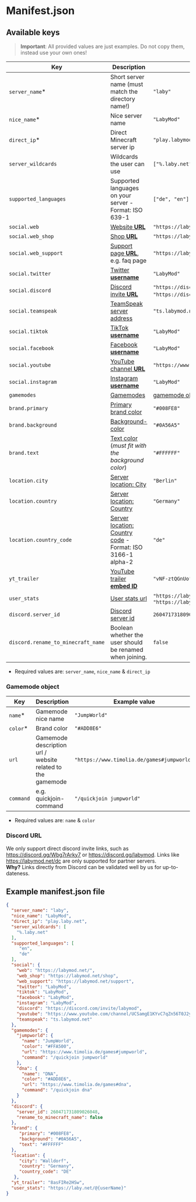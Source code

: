 # Manifest.json

## Available keys

> **Important**: All provided values are just examples. Do not copy them, instead use your own ones!

| Key         | Description            | Example value    |
|-------------|----------------------------|------------------|
| `server_name`* | Short server name (must match the directory name!) | `"laby"`           |
| `nice_name`*   | Nice server name           | `"LabyMod"`        |
| `direct_ip`*   | Direct Minecraft server ip | `"play.labymod.net"` |
| `server_wildcards`   | Wildcards the user can use | `["%.laby.net", "%.labymod.net"]` |
| `supported_languages`   | Supported languages on your server - Format: ISO 639-1 | `["de", "en"]` |
| `social.web`   | [Website **URL**](Usages.md#social) | `"https://labymod.net"` |
| `social.web_shop`   | [Shop **URL**](Usages.md#links) | `"https://labymod.net/shop"` |
| `social.web_support`   | [Support page **URL**](Usages.md#links), e.g. faq page | `"https://labymod.net/support"` |
| `social.twitter`   | [Twitter **username**](Usages.md#social) | `"LabyMod"` |
| `social.discord`   | [Discord invite **URL**](Usages.md#social) | `"https://discord.gg/labymod"` *or* `"https://discord.gg/Wbg7rArky7"` ([Read more](#discord-url)) |
| `social.teamspeak`   | [TeamSpeak server address](Usages.md#social) | `"ts.labymod.net"` |
| `social.tiktok`   | [TikTok **username**](Usages.md#social) | `"LabyMod"` |
| `social.facebook`   | [Facebook **username**](Usages.md#social) | `"LabyMod"` |
| `social.youtube`   | [YouTube channel **URL**](Usages.md#social) | `"https://www.youtube.com/channel/UCSamgE1KYvC7qZn56T0J2yg"` |
| `social.instagram`   | [Instagram **username**](Usages.md#social) | `"LabyMod"` |
| `gamemodes`   | [Gamemodes](Usages.md#gamemodes) | [gamemode object](#gamemode-object) |
| `brand.primary`   | [Primary brand color](Usages.md#colorize-your-page) | `"#008FE8"` |
| `brand.background`   | [Background-color](Usages.md#colorize-your-page) | `"#0A56A5"` |
| `brand.text`   | [Text color](Usages.md#colorize-your-page) (*must fit with the background color*) | `"#FFFFFF"` |
| `location.city`   | [Server location: City](Usages.md#server-location) | `"Berlin"` |
| `location.country`   | [Server location: Country](Usages.md#server-location) | `"Germany"` |
| `location.country_code`   | [Server location: Country code](Usages.md#server-location) - Format: ISO 3166-1 alpha-2 | `"de"` |
| `yt_trailer`   | [YouTube trailer **embed ID**](Usages.md#server-trailer) | `"vNF-ztQGnUo"` |
| `user_stats`   | [User stats url](Usages.md#links) | `"https://laby.net/@{userName}"` *or* `"https://laby.net/@{uuid}"` |
|  `discord.server_id`   | [Discord server id](Usages.md#one-click-discord-join-partner-only) | `260471731809026048` |
|  `discord.rename_to_minecraft_name`   | Boolean whether the user should be renamed when joining. | `false` |

* Required values are: `server_name`, `nice_name` & `direct_ip`


### Gamemode object
| Key         | Description            | Example value    |
|-------------|----------------------------|------------------|
| `name`* | Gamemode nice name | `"JumpWorld"`           |
| `color`* | Brand color | `"#ADD8E6"`           |
| `url` | Gamemode description url / website related to the gamemode | `"https://www.timolia.de/games#jumpworld"`           |
| `command` | e.g. quickjoin-command | `"/quickjoin jumpworld"`           |

* Required values are: `name` & `color`


### Discord URL

We only support direct discord invite links, such as https://discord.gg/Wbg7rArky7 or https://discord.gg/labymod. Links
like https://labymod.net/dc are only supported for partner servers.<br>
**Why?** Links directly from Discord can be validated well by us for up-to-dateness.

## Example manifest.json file

```json
{
  "server_name": "laby",
  "nice_name": "LabyMod",
  "direct_ip": "play.laby.net",
  "server_wildcards": [
    "%.laby.net"
  ],
  "supported_languages": [
     "en",
     "de"
  ],
  "social": {
    "web": "https://labymod.net/",
    "web_shop": "https://labymod.net/shop",
    "web_support": "https://labymod.net/support",
    "twitter": "LabyMod",
    "tiktok": "LabyMod",
    "facebook": "LabyMod",
    "instagram": "LabyMod",
    "discord": "https://discord.com/invite/labymod",
    "youtube": "https://www.youtube.com/channel/UCSamgE1KYvC7qZn56T0J2yg",
    "teamspeak": "ts.labymod.net"
  },
  "gamemodes": {
    "jumpworld": {
      "name": "JumpWorld", 
      "color": "#FFA500",
      "url": "https://www.timolia.de/games#jumpworld",
      "command": "/quickjoin jumpworld"
    },
    "dna": {
      "name": "DNA",
      "color": "#ADD8E6",
      "url": "https://www.timolia.de/games#dna",
      "command": "/quickjoin dna"
    }
  },
  "discord": {
    "server_id": 260471731809026048,
    "rename_to_minecraft_name": false
  },
  "brand": {
     "primary": "#008FE8",
     "background": "#0A56A5",
     "text": "#FFFFFF"
  }, 
  "location": {
     "city": "Walldorf",
     "country": "Germany",
     "country_code": "DE"
   },
  "yt_trailer": "8asFIRe2HSw",
  "user_stats": "https://laby.net/@{userName}"
}
```
